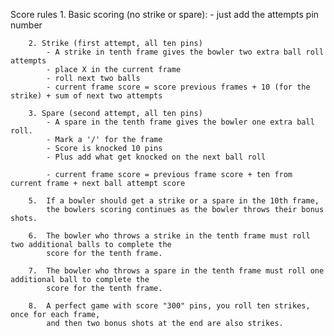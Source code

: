 Score rules
        1. Basic scoring (no strike or spare):
            -   just add the attempts pin number

        2. Strike (first attempt, all ten pins)
            - A strike in tenth frame gives the bowler two extra ball roll attempts
            - place X in the current frame
            - roll next two balls
            - current frame score = score previous frames + 10 (for the strike) + sum of next two attempts

        3. Spare (second attempt, all ten pins)
            - A spare in the tenth frame gives the bowler one extra ball roll.
            - Mark a '/' for the frame
            - Score is knocked 10 pins
            - Plus add what get knocked on the next ball roll

            - current frame score = previous frame score + ten from current frame + next ball attempt score

        5.  If a bowler should get a strike or a spare in the 10th frame,
            the bowlers scoring continues as the bowler throws their bonus shots.

        6.  The bowler who throws a strike in the tenth frame must roll two additional balls to complete the
            score for the tenth frame.

        7.  The bowler who throws a spare in the tenth frame must roll one additional ball to complete the
            score for the tenth frame.

        8.  A perfect game with score "300" pins, you roll ten strikes, once for each frame,
            and then two bonus shots at the end are also strikes.